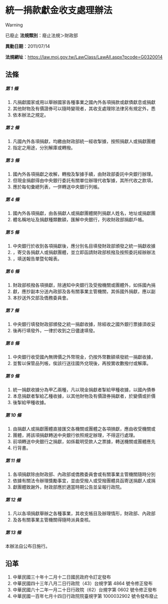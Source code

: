 # 統一捐款獻金收支處理辦法


> [!WARNING]
> 已廢止
**法規類別**：廢止法規＞財政部

**異動日期**：2011/07/14  

**法規網址**：https://law.moj.gov.tw/LawClass/LawAll.aspx?pcode=G0320014



## 法條
##### 第 1 條
1. 凡捐獻國家或用以舉辦國家各種事業之國內外各項捐款或獻債獻息或捐獻
1. 其他財物及有價證券可以隨時變現者，其收支處理除法律另有規定外，悉
1. 依本辦法之規定。

##### 第 2 條
1. 凡國內外各項捐獻，均繳由財政部統一經收掣據，按照捐獻人或捐獻團體
1. 指定之用途，分別解庫或轉撥。

##### 第 3 條
1. 國內外各項捐獻之收解，轉撥及掣據手續，由財政部委託中央銀行辦理。
1. 但現金捐獻得由中央銀行委託有關單位辦理代收掣據，其所代收之款項，
1. 應於每旬彙總列表，一併轉送中央銀行列帳。

##### 第 4 條
1. 國內外各項捐獻，由各捐獻人或捐獻團體開列捐獻人姓名，地址或捐獻團
1. 體名稱地址及捐獻種類數額，匯解中央銀行，列收財政部捐獻戶帳。

##### 第 5 條
1. 中央銀行於收到各項捐獻後，應分別名目填發財政部頒發之統一捐獻收據
1. ，寄交各捐獻人或捐獻團體，並立即函請財政部核撥及按照委託經辦辦法
1. ，填送報告單暨旬報表。

##### 第 6 條
1. 財政部核撥各項損獻，除通知中央銀行及受撥機關或團體外，如係國內捐
1. 獻，應抄副本分送內政部及各有關事業主管機關，其係國外捐獻，應以副
1. 本抄送外交部及僑務委員會。

##### 第 7 條
1. 中央銀行填發財政部頒發之統一捐獻收據，除經收之國外銀行票據須收妥
1. 後再行填發外，一律於收到之日儘速填發。

##### 第 8 條
1. 中央銀行收受國內無牌價之外幣現金，仍按外幣數額填發統一捐獻收據，
1. 並暫以保管品列帳，俟該行送往國外兌現後，再按實收數撥付或解庫。

##### 第 9 條
1. 統一捐獻收據分為甲乙兩種，凡以現金捐獻者掣給甲種收據，以國內債券
1. 本息捐獻者掣給乙種收據，以其他財物及有價證券捐獻者，於變價或折價
1. 後掣給甲種收據。

##### 第 10 條
1. 由捐獻人或捐獻團體直接匯交各機關或團體之各項損獻，應由收受機關或
1. 團體，將該項捐獻轉送中央銀行依照規定辦理，不得逕行處理。
1. 前項轉送中央銀行之捐獻，如係載明受款人之票據，轉送機關或團體應先
1. 行背書。

##### 第 11 條
1. 各項捐獻除由財政部、內政部或僑務委員會或有關事業主管機關隨時分別
1. 依據有關法令辦理獎勵事宜，並由受撥人或受撥團體具函寄送捐獻人或捐
1. 獻團體致謝外，財政部應於適當時期公告並呈報行政院。

##### 第 12 條
1. 凡以各項捐獻舉辦之各種事業，其收支帳目及辦理情形，財政部、內政部
1. 及各有關事業主管機關得隨時派員查核。

##### 第 13 條
本辦法自公布日施行。

## 沿革
1. 中華民國三十年十二月十二日國民政府令訂定發布
1. 中華民國四十三年八月二日行政院（43）台規字第 4864 號令修正發布
1. 中華民國六十二年一月二十日行政院（62）台規字第 0602 號令修正發布
1. 中華民國一百年七月十四日行政院院臺規字第 1000032902 號令發布廢止
